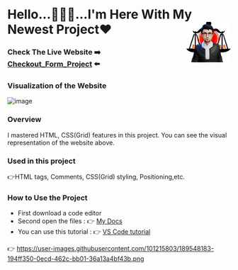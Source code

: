 # Hello...🙋🏻‍♂️...I'm Here With My Newest Project❤<img align="right" src="https://github.com/Muka6363/PROJELER_MK/blob/main/Images/avatar_2-removebg-preview.png"  width="100px">
### Check The Live Website :arrow_right: [Checkout_Form_Project](https://muka6363.github.io/PROJELER_MK/11.Checkout_Form/index.html) :arrow_left:
### Visualization of the Website
![image](https://user-images.githubusercontent.com/101215803/189548183-194ff350-0ecd-462c-bb01-36a13a4bf43b.png)

### Overview
I mastered HTML, CSS(Grid) features in this project. You can see the visual representation of the website above.
### Used in this project
:point_right:HTML tags, Comments, CSS(Grid) styling, Positioning,etc.
### How to Use the Project
+ First download a code editor
+ Second open the files : :point_right: [My Docs](https://muka6363.github.io/PROJELER_MK/11.Checkout_Form/index.html)
+ You can use this tutorial : :point_right: [VS Code tutorial](https://www.youtube.com/watch?v=fJEbVCrEMSE)

:point_right: https://user-images.githubusercontent.com/101215803/189548183-194ff350-0ecd-462c-bb01-36a13a4bf43b.png
